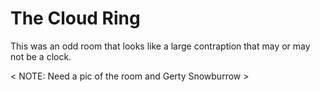 # The Cloud Ring

This was an odd room that looks like a large contraption that may or may not be a clock.

< NOTE: Need a pic of the room and Gerty Snowburrow >